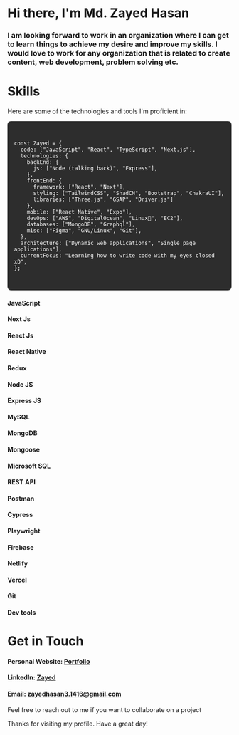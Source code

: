 # Hi there, I'm Md. Zayed Hasan

### I am looking forward to work in an organization where I can get to learn things to achieve my desire and improve my skills. I would love to work for any organization that is related to create content, web development, problem solving etc.

# Skills
Here are some of the technologies and tools I'm proficient in:
<div style="background-color: #2d2d2d; padding: 15px; border-radius: 8px; color: #ffffff; font-family: monospace; font-size: 14px;">
  <pre><code>
const Zayed = { 
  code: ["JavaScript", "React", "TypeScript", "Next.js"],
  technologies: {
    backEnd: {
      js: ["Node (talking back)", "Express"],
    },
    frontEnd: {
      framework: ["React", "Next"],
      styling: ["TailwindCSS", "ShadCN", "Bootstrap", "ChakraUI"],
      libraries: ["Three.js", "GSAP", "Driver.js"]
    },
    mobile: ["React Native", "Expo"],
    devOps: ["AWS", "DigitalOcean", "Linux🐧", "EC2"],
    databases: ["MongoDB", "Graphql"],
    misc: ["Figma", "GNU/Linux", "Git"],
  },
  architecture: ["Dynamic web applications", "Single page applications"],
  currentFocus: "Learning how to write code with my eyes closed xD",
};
  </code></pre>
</div>

#### JavaScript 
#### Next Js
#### React Js
#### React Native
#### Redux
#### Node JS
#### Express JS
#### MySQL
#### MongoDB
#### Mongoose
#### Microsoft SQL
#### REST API
#### Postman
#### Cypress
#### Playwright
#### Firebase
#### Netlify
#### Vercel
#### Git
#### Dev tools

# Get in Touch
#### Personal Website: [Portfolio](https://zayed007.netlify.app/)
#### LinkedIn: [Zayed](https://www.linkedin.com/in/iamzayed/)
#### Email: zayedhasan3.1416@gmail.com

Feel free to reach out to me if you want to collaborate on a project

Thanks for visiting my profile. Have a great day!
<!--
**Iamzayed007/Iamzayed007** is a ✨ _special_ ✨ repository because its `README.md` (this file) appears on your GitHub profile.

Here are some ideas to get you started:

- 🔭 I’m currently working on ...
- 🌱 I’m currently learning ...
- 👯 I’m looking to collaborate on ...
- 🤔 I’m looking for help with ...
- 💬 Ask me about ...
- 📫 How to reach me: ...
- 😄 Pronouns: ...
- ⚡ Fun fact: ...
-->
